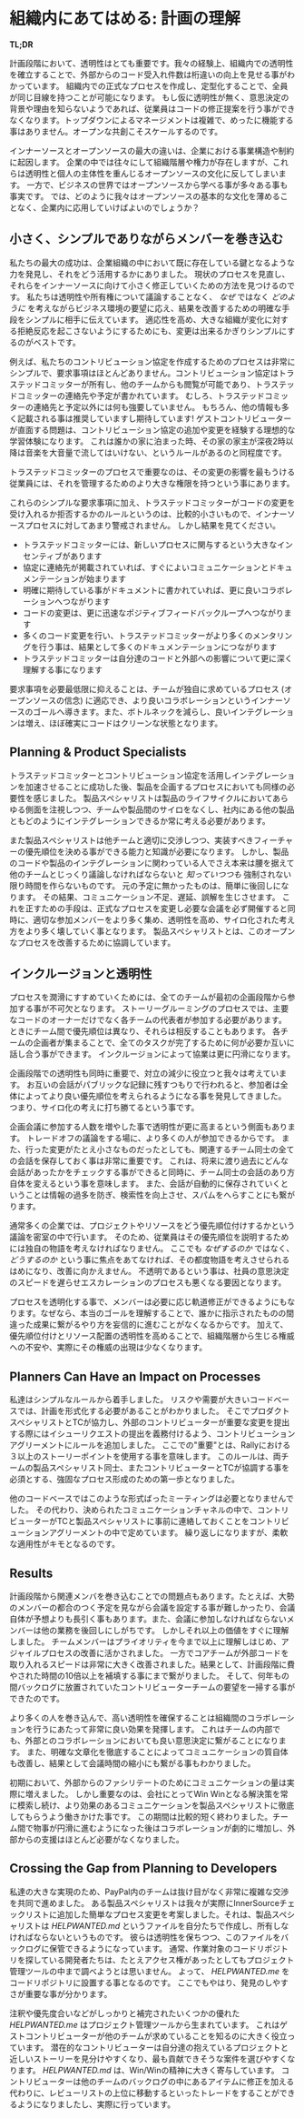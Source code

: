 # 組織内にあてはめる: 計画の理解

**TL;DR**

<!--
* Transparency needs to be a part of the planning process. Creating internal transparency has led in our experience to more than an order of magnitude gain in external code acceptance.  
* Create formal processes to work within the enterprise environment. Formalizing processes keeps everyone on the same page.
* Transparency in planning helps because if the employees do not understand why decisions are made, they cannot propose corrections to the implementation. Top-down management is a complex process that rarely works. Open collaboration scales better.
-->
計画段階において、透明性はとても重要です。我々の経験上、組織内での透明性を確立することで、外部からのコード受入れ件数は桁違いの向上を見せる事がわかっています。
組織内での正式なプロセスを作成し、定型化することで、全員が同じ目線を持つことが可能になります。
もし仮に透明性が無く、意思決定の背景や理由を知らないようであれば、従業員はコードの修正提案を行う事ができなくなります。トップダウンによるマネージメントは複雑で、めったに機能する事はありません。オープンな共創こそスケールするのです。
  
<!-- The biggest difference between InnerSource and open source is the business structure and its constraints. Working within an enterprise means a constant pull of hierarchy and power structures that are often contrary to the basic ethos of transparency and individual agency that is key to open source. Yet, open source has much to offer the business world. So how do we adapt to the business environment without diluting the fundamental aspects of open source? -->
インナーソースとオープンソースの最大の違いは、企業における事業構造や制約に起因します。
企業の中では往々にして組織階層や権力が存在しますが、これらは透明性と個人の主体性を重んじるオープンソースの文化に反してしまいます。
一方で、ビジネスの世界ではオープンソースから学べる事が多々ある事も事実です。
では、どのように我々はオープンソースの基本的な文化を薄めることなく、企業内に応用していけばよいのでしょうか？

## 小さく、シンプルでありながらメンバーを巻き込む

<!-- Our biggest successes have resulted from finding and using a key point of leverage within the existing structures in the enterprise. We review current processes and find places to modify them in small ways to move incrementally toward InnerSource. We work with the business environment’s desire to work with _how_ s and not _why_ s, and simply tell them explicitly how to modify processes to improve outcomes, without going into lectures about transparency and ownership. It is best to make the changes as simple as possible, both to encourage adaptability and to avoid triggering the resistance large organizations can have to change. -->
私たちの最大の成功は、企業組織の中において既に存在している鍵となるような力を発見し、それをどう活用するかにありました。
現状のプロセスを見直し、それらをインナーソースに向けて小さく修正していくための方法を見つけるのです。
私たちは透明性や所有権について議論することなく、 _なぜ_ ではなく _どのように_ を考えながらビジネス環境の要望に応え、結果を改善するための明確な手段をシンプルに相手に伝えています。
適応性を高め、大きな組織が変化に対する拒絶反応を起こさないようにするためにも、変更は出来るかぎりシンプルにするのがベストです。

<!-- For example, our written process for creating contributor agreements is very small and simple with few requirements: the agreements are owned by the Trusted Committers (TCs), they are viewable by other teams, and they contain the TCs’ contact information and availability. Other than the contact information and schedule, we do not dictate the content of the agreements at all. Of course, we do encourage and expect them to contain much more information! And problems with a guest contributor become the ideal learning experience to trigger additions or changes to the contributing agreement. It’s kind of like when you stay at someone’s house, and the host has a rule of no loud music after 2 a.m.; you know that someone before you must have played loud music at 2 a.m. -->
例えば、私たちのコントリビューション協定を作成するためのプロセスは非常にシンプルで、要求事項はほとんどありません。コントリビューション協定はトラステッドコミッターが所有し、他のチームからも閲覧が可能であり、トラステッドコミッターの連絡先や予定が書かれています。
むしろ、トラステッドコミッターの連絡先と予定以外には何も強要していません。
もちろん、他の情報も多く記載される事は推奨していますし期待しています!
ゲストコントリビューターが直面する問題は、コントリビューション協定の追加や変更を経験する理想的な学習体験になります。
これは誰かの家に泊まった時、その家の家主が深夜2時以降は音楽を大音量で流してはいけない、というルールがあるのと同程度です。

<!-- A crucial part of the TC process is that the employee who will be most affected by the change is given more power (and more responsibility) to manage that change. -->
トラステッドコミッターのプロセスで重要なのは、その変更の影響を最もうける従業員には、それを管理するためのより大きな権限を持つという事にあります。

<!-- These simple requirements, plus the rule that TCs are completely in charge of accepting or rejecting code changes, are relatively small and unalarming changes to the InnerSource process. But look at the results: -->
これらのシンプルな要求事項に加え、トラステッドコミッターがコードの変更を受け入れるか拒否するかのルールというのは、比較的小さいもので、インナーソースプロセスに対してあまり警戒されません。
しかし結果を見てください。

<!--
* The TCs have a huge incentive to fully participate in the new process.
* Better communication and documentation begins as soon as the agreement goes beyond contact information.
* The explicit expectations laid out in the document lead to better collaboration.
* Code changes move more quickly, leading to a positive feedback loop.
* As more code changes come in, the TCs do more mentoring, which creates more documentation.
* The TCs become more deeply familiar with their codebase and its external impact.
-->
* トラステッドコミッターには、新しいプロセスに関与するという大きなインセンティブがあります
* 協定に連絡先が掲載されていれば、すぐによいコミュニケーションとドキュメンテーションが始まります
* 明確に期待している事がドキュメントに書かれていれば、更に良いコラボレーションへつながります
* コードの変更は、更に迅速なポジティブフィードバックループへつながります
* 多くのコード変更を行い、トラステッドコミッターがより多くのメンタリングを行う事は、結果として多くのドキュメンテーションにつながります
* トラステッドコミッターは自分達のコードと外部への影響について更に深く理解する事になります
  
<!-- The minimal requirements allow the teams to adapt the process to their own needs—a major tenet of open source—and lead to the InnerSource goals of better collaboration, fewer bottlenecks, better integration, and, almost certainly, cleaner code. -->
要求事項を必要最低限に抑えることは、チームが独自に求めているプロセス (オープンソースの信念) に適応でき、より良いコラボレーションというインナーソースのゴールへ導きます。また、ボトルネックを減らし、良いインテグレーションは増え、ほぼ確実にコードはクリーンな状態となります。

## Planning & Product Specialists

<!-- After our success in improving integration with TCs and contributor agreements, we knew we had to create something similar to smooth the planning process. The product specialist role, which monitors all aspects of the product lifecycle, needs to work on breaking down silos between teams and products, and to see how these products can integrate with others in the company. -->
トラステッドコミッターとコントリビューション協定を活用しインテグレーションを加速させることに成功した後、製品を企画するプロセスにおいても同様の必要性を感じました。
製品スペシャリストは製品のライフサイクルにおいてあらゆる側面を注視しつつ、チームや製品間のサイロをなくし、社内にある他の製品ともどのようにインテグレーションできるか常に考える必要があります。

<!-- Product specialists need the ability and knowledge to properly negotiate and prioritize features across teams. But, we have found that even though people working on code or product integration _know_ they need to sit down and discuss things with the other teams involved, they don’t usually make time for the necessary meetings unless they’re pushed. Anything not on the schedule is easy to put off. This results in poor communication, delays, and misunderstandings. The fix is a formal process change to force the necessary meetings, with greater inclusion to ensure that the appropriate people are in the planning sessions, and greater transparency to break down the silo mentality. We are working with our product specialists now to improve public records of this process. -->
また製品スペシャリストは他チームと適切に交渉しつつ、実装すべきフィーチャーの優先順位を決める事ができる能力と知識が必要になります。
しかし、製品のコードや製品のインテグレーションに関わっている人でさえ本来は腰を据えて他のチームとじっくり議論しなければならないと _知っていつつも_ 強制されない限り時間を作らないものです。
元の予定に無かったものは、簡単に後回しになります。
その結果、コミュニケーション不足、遅延、誤解を生じさせます。
これを正すための手段は、正式なプロセスを変更し必要な会議を必ず開催すると同時に、適切な参加メンバーをより多く集め、透明性を高め、サイロ化された考え方をより多く壊していく事となります。
製品スペシャリストとは、このオープンなプロセスを改善するために協調しています。

## インクルージョンと透明性

<!-- Full inclusion in the planning stage of the process is crucial; all of the teams must be at the table for the process to work smoothly. Representatives from each team need to be present for the story grooming process, not just the owners of the primary codebase. Different teams often have different or conflicting priorities. Getting planners from each team together in one room helps them negotiate among themselves to get all the work done. Inclusion leads to smoother collaboration. -->
プロセスを潤滑にすすめていくためには、全てのチームが最初の企画段階から参加する事が不可欠となります。
ストーリーグルーミングのプロセスでは、主要なコードのオーナーだけでなく各チームの代表者が参加する必要があります。
ときにチーム間で優先順位は異なり、それらは相反することもあります。
各チームの企画者が集まることで、全てのタスクが完了するために何が必要か互いに話し合う事ができます。
インクルージョンによって協業は更に円滑になります。

<!-- Transparency during the planning process is also important. We feel that it helps to reduce conflict. When a conversation is public and intended to be archived, we find that participants often become better at considering the entire company when working out priorities. It helps to break down the silo mentality. -->
企画段階での透明性も同時に重要で、対立の減少に役立つと我々は考えています。
お互いの会話がパブリックな記録に残すつもりで行われると、参加者は全体によってより良い優先順位を考えられるようになる事を発見してきました。
つまり、サイロ化の考えに打ち勝てるという事です。

<!-- Transparency in planning increased as a side effect of adding more people to the planning meetings. More people are present for the trade-offs and negotiations. Just as important is the small process change we had already implemented, requiring that all relevant conversations be a part of the passive documentation. This means that everyone can review discussions in the future, and alters people’s conversational strategies. Also, by creating passive documentation, you can avoid information overload as people search more and spam less. -->
企画会議に参加する人数を増やした事で透明性が更に高まるという側面もあります。
トレードオフの議論をする場に、より多くの人が参加できるからです。
また、行った変更がたとえ小さなものだったとしても、関連するチーム同士の全ての会話を保存しておく事は非常に重要です。
これは、将来に渡り過去にどんな会話があったかをチェックする事ができると同時に、チーム同士の会話のあり方自体を変えるという事を意味します。
また、会話が自動的に保存されていくということは情報の過多を防ぎ、検索性を向上させ、スパムをへらすことにも繋がります。

<!-- Prioritization of projects and resources is usually done opaquely at companies. The reasoning is rarely made public and is done behind closed doors. This leaves employees to come up with their own narratives to explain priorities. Again, we see that when a company gives the _how_ but not the _why_, employees cannot make adjustments on the fly. It cripples their decision-making, and is a key element of bad escalation processes. -->
通常多くの企業では、プロジェクトやリソースをどう優先順位付けするかという議論を密室の中で行います。
そのため、従業員はその優先順位を説明するためには独自の物語を考えなければなりません。
ここでも _なぜするのか_ ではなく、 _どうするのか_ という事に焦点をあてなければ、その都度物語を考えさせられるはめになり、改善に向かえません。
不透明であるという事は、社員の意思決定のスピードを遅らせエスカレーションのプロセスも悪くなる要因となります。

<!-- Bringing transparency to the process gives employees the ability to make corrections as necessary, because they understand the end goal and will not blindly continue down a designated path that they know will lead to the wrong outcome. In addition, making prioritization and resource allocation more transparent reduces hierarchically based fears of kingdom building, or the appearance of it. -->
プロセスを透明化する事で、メンバーは必要に応じ軌道修正ができるようにもなります。なぜなら、本当のゴールを理解することで、誰かに指示されたものの間違った成果に繋がるやり方を妄信的に進むことがなくなるからです。
加えて、優先順位付けとリソース配置の透明性を高めることで、組織階層から生じる権威への不安や、実際にその権威の出現は少なくなります。

## Planners Can Have an Impact on Processes

<!-- We began with simple rules. For high-risk and high-demand codebases, we found it necessary to formalize planning. The product specialists worked with the TCs to add rules to the contributing agreements requiring external contributors to file an issue request before submitting a significant code change. “Significant” meant using more than three story points in Rally. This requirement was the first step in creating a solidified process that requires the product specialists on both teams to meet and collaborate with one another as well as the TC and contributor prior to a significant code change. -->
私達はシンプルなルールから着手しました。
リスクや需要が大きいコードベースでは、計画を形式化する必要があることがわかりました。
そこでプロダクトスペシャリストとTCが協力し、外部のコントリビューターが重要な変更を提出する際にはイシューリクエストの提出を義務付けるよう、コントリビューションアグリーメントにルールを追加しました。
ここでの"重要"とは、Rallyにおける３以上のストーリーポイントを使用する事を意味します。
このルールは、両チームの製品スペシャリスト同士、またコントリビューターとTCが協調する事を必須とする、強固なプロセス形成のための第一歩となりました。

<!-- Such structured meetings were not necessary for other codebases. Instead, their contributing agreements generally ask potential contributors to contact the TC and product specialist in advance on the listed discussion channels. Again, adaptability is key! -->
他のコードベースではこのような形式ばったミーティングは必要となりませんでした。
その代わり、決められたコミュニケーションチャネルの中で、コントリビューターがTCと製品スペシャリストに事前に連絡しておくことをコントリビューションアグリーメントの中で定めています。
繰り返しになりますが、柔軟な適用性がキモとなるのです。

## Results

<!-- Greater inclusion in the planning stages does create a resource problem initially: scheduling meetings with large groups is difficult, the meetings can run longer than anticipated, and every person pulled into a meeting necessarily is putting off other tasks. But we saw benefits almost immediately. The teams understood the prioritization process better, which improved our Agile process. And the change velocity in the core team’s ability to accept external code was so large that it more than made up for the time lost in planning, by a factor of 10. And we were able to clear stories from contributor’s teams that had been on the backlog for years. -->
計画段階から関連メンバを巻き込むことでの問題点もあります。たとえば、大勢のメンバーの都合のつく予定を見ながら会議を設定する事が難しかったり、会議自体が予想よりも長引く事もあります。また、会議に参加しなければならないメンバーは他の業務を後回しにしがちです。
しかしそれ以上の価値をすぐに理解しました。
チームメンバーはプライオリティを今まで以上に理解しはじめ、アジャイルプロセスの改善に活かされました。
一方でコアチームが外部コードを取り入れるスピードは非常に大きく改善されました。結果として、計画段階に費やされた時間の10倍以上を補填する事にまで繋がりました。
そして、何年もの間バックログに放置されていたコントリビューターチームの要望を一掃する事ができたのです。

<!-- Opening up the process by including more people and making it more transparent also has an amazing effect on the teams’ ability to cross-collaborate. This leads to more effective decision-making both internally and across teams. We also found that by improving communication through passive documentation, eventually the meetings became smaller as teams used clearer communication. -->
より多くの人を巻き込んで、高い透明性を確保することは組織間のコラボレーションを行うにあたって非常に良い効果を発揮します。
これはチームの内部でも、外部とのコラボレーションにおいても良い意思決定に繋がることになります。
また、明確な文章化を徹底することによってコミュニケーションの質自体も改善し、結果として会議時間の縮小にも繋がる事もわかりました。

<!-- We did find that the increased communication required some external facilitation in the beginning. A key element was teaching the product specialists to negotiate more effectively by always looking at the win/win solution for the company. This stage was relatively short; after things were ironed out between teams, collaboration increased dramatically and little external help was needed. -->
初期において、外部からのファシリテートのためにコミュニケーションの量は実際に増えました。
しかし重要なのは、会社にとってWin Winとなる解決策を常に模索し続け、より効果のあるコミュニケーションを製品スペシャリストに徹底してもらうよう働きかけた事です。
この期間は比較的短く終わりました。チーム間で物事が円滑に進むようになった後はコラボレーションが劇的に増加し、外部からの支援はほとんど必要がなくなりました。

## Crossing the Gap from Planning to Developers

<!-- To our great satisfaction, the teams at PayPal really began to work well together, doing some horse trading and some very complex bargaining. One team’s product specialist even came up with a new, simple process change that we have added to the InnerSource checklist: product specialists must create and own a file called _HELPWANTED.md_. This file is where product specialists can transparently post their backlog. Developers who are looking for a project to work on will search the code repositories, but don’t usually think to look into project management tools, even if they have access. So, the _HELPWANTED.md_ file is placed in the code repository. Again, findability is important! -->
私達の大きな実現のため、PayPal内のチームは抜け目がなく非常に複雑な交渉を共同で進めました。
ある製品スペシャリストは我々が実際にInnerSourceチェックリストに追加した簡単なプロセス変更を考案しました。それは、製品スペシャリストは _HELPWANTED.md_ というファイルを自分たちで作成し、所有しなければならないというものです。
彼らは透明性を保ちつつ、このファイルをバックログに保管できるようになっています。
通常、作業対象のコードリポジトリを探している開発者たちは、たとえアクセス権があったとしてもプロジェクト管理ツールの中まで調べようとは思いません。
よって、 _HELPWANTED.me_ をコードリポジトリに設置する事となるのです。
ここでもやはり、発見のしやすさが重要な事が分かります。

<!-- Some well-done _HELPWANTED.md_ documents have been generated from the project management tools, complete with notes and levels of prioritization. This really helps inform guest contributors about other teams’ needs. Often, potential contributors can tell which stories are similar to their own projects, so they choose which ones they can help with the most. The _HELPWANTED.md_ file is a great addition to the win/win mentality. Contributors can and do trade with other teams, fixing an item in the backlog in exchange for moving their feature-sized code changes up the review list. -->
注釈や優先度合いなどがしっかりと補完されたいくつかの優れた _HELPWANTED.me_ はプロジェクト管理ツールから生まれています。
これはゲストコントリビューターが他のチームが求めていることを知るのに大きく役立っています。
潜在的なコントリビューターは自分達の抱えているプロジェクトと近しいストーリーを見分けやすくなり、最も貢献できそうな案件を選びやすくなります。
_HELPWANTED.md_ は、Win/Winの精神に大きく寄与しています。
コントリビューターは他のチームのバックログの中にあるアイテムに修正を加える代わりに、レビューリストの上位に移動するといったトレードをすることができるようになりましたし、実際に行っています。
